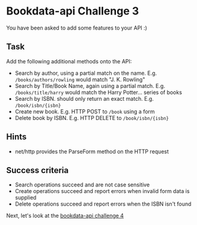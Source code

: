 # Bookdata-api Challenge 3

You have been asked to add some features to your API :)

## Task

Add the following additional methods onto the API:

* Search by author, using a partial match on the name. E.g. ```/books/authors/rowling``` would match "J. K. Rowling"
* Search by Title/Book Name, again using a partial match. E.g. ```/books/title/harry``` would match the Harry Potter... series of books
* Search by ISBN. should only return an exact match. E.g. ```/book/isbn/{isbn}```
* Create new book. E.g. HTTP POST to ```/book``` using a form
* Delete book by ISBN. E.g. HTTP DELETE to ```/book/isbn/{isbn}```

## Hints

* net/http provides the ParseForm method on the HTTP request

## Success criteria

* Search operations succeed and are not case sensitive
* Create operations succeed and report errors when invalid form data is supplied
* Delete operations succeed and report errors when the ISBN isn't found

Next, let's look at the [bookdata-api challenge 4](bookdata-04.md)
